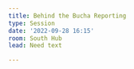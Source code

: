 ```yaml
---
title: Behind the Bucha Reporting
type: Session
date: '2022-09-28 16:15'
room: South Hub
lead: Need text

---
```

